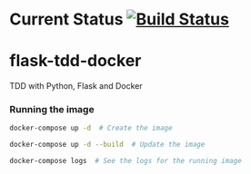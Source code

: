 # Current Status [![Build Status](https://dev.azure.com/solarmist-test/flask-tdd-docker/_apis/build/status/Build%20and%20Test%20Pipeline?branchName=master)](https://dev.azure.com/solarmist-test/flask-tdd-docker/_build/latest?definitionId=2&branchName=master)

# flask-tdd-docker
TDD with Python, Flask and Docker

### Running the image

```bash
docker-compose up -d  # Create the image

docker-compose up -d --build  # Update the image

docker-compose logs  # See the logs for the running image
```
